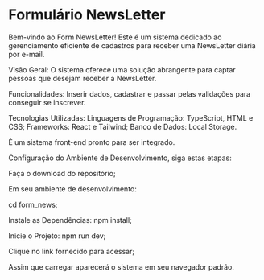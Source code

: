 # Formulário NewsLetter

Bem-vindo ao Form NewsLetter! Este é um sistema dedicado ao gerenciamento eficiente de cadastros para receber uma NewsLetter diária por e-mail.

Visão Geral: O sistema oferece uma solução abrangente para captar pessoas que desejam receber a NewsLetter.

Funcionalidades: Inserir dados, cadastrar e passar pelas validações para conseguir se inscrever.

Tecnologias Utilizadas: Linguagens de Programação: TypeScript, HTML e CSS; Frameworks: React e Tailwind; Banco de Dados: Local Storage.

É um sistema front-end pronto para ser integrado.

Configuração do Ambiente de Desenvolvimento, siga estas etapas:

Faça o download do repositório;

Em seu ambiente de desenvolvimento:

cd form_news;

Instale as Dependências: npm install;

Inicie o Projeto: npm run dev;

Clique no link fornecido para acessar;

Assim que carregar aparecerá o sistema em seu navegador padrão.

